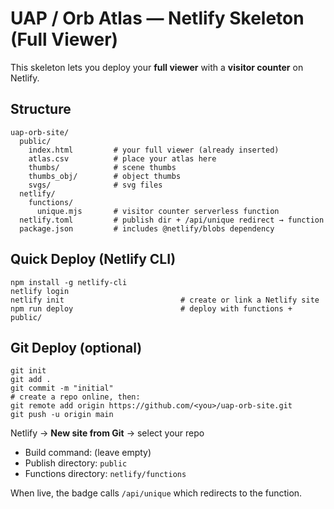 # UAP / Orb Atlas — Netlify Skeleton (Full Viewer)

This skeleton lets you deploy your **full viewer** with a **visitor counter** on Netlify.

## Structure
```
uap-orb-site/
  public/
    index.html         # your full viewer (already inserted)
    atlas.csv          # place your atlas here
    thumbs/            # scene thumbs
    thumbs_obj/        # object thumbs
    svgs/              # svg files
  netlify/
    functions/
      unique.mjs       # visitor counter serverless function
  netlify.toml         # publish dir + /api/unique redirect → function
  package.json         # includes @netlify/blobs dependency
```

## Quick Deploy (Netlify CLI)
```
npm install -g netlify-cli
netlify login
netlify init                          # create or link a Netlify site
npm run deploy                        # deploy with functions + public/
```

## Git Deploy (optional)
```
git init
git add .
git commit -m "initial"
# create a repo online, then:
git remote add origin https://github.com/<you>/uap-orb-site.git
git push -u origin main
```
Netlify → **New site from Git** → select your repo
- Build command: (leave empty)
- Publish directory: `public`
- Functions directory: `netlify/functions`

When live, the badge calls `/api/unique` which redirects to the function.
